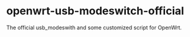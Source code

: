 # openwrt-usb-modeswitch-official
The official usb_modeswith and some customized script for OpenWrt.
